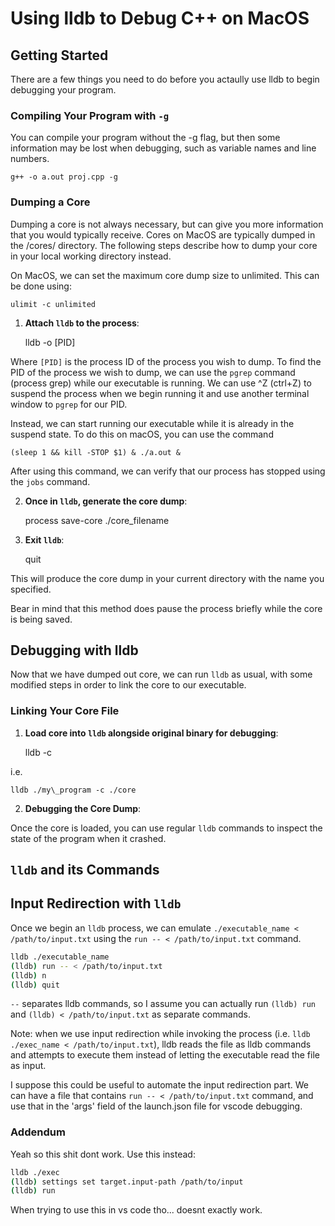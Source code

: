 # Using lldb to Debug C++ on MacOS

## Getting Started

There are a few things you need to do before you actaully use lldb to begin
debugging your program. 

### Compiling Your Program with `-g`

You can compile your program without the -g flag, but then some information may
be lost when debugging, such as variable names and line numbers.

    g++ -o a.out proj.cpp -g

### Dumping a Core

Dumping a core is not always necessary, but can give you more information that
you would typically receive. Cores on MacOS are typically dumped in the /cores/
directory. The following steps describe how to dump your core in your local
working directory instead.

On MacOS, we can set the maximum core dump size to unlimited. This can be done
using:

    ulimit -c unlimited

1. **Attach `lldb` to the process**:

    lldb -o [PID]

Where `[PID]` is the process ID of the process you wish to dump. To find the PID
of the process we wish to dump, we can use the `pgrep` command (process grep)
while our executable is running. We can use ^Z (ctrl+Z) to suspend the process
when we begin running it and use another terminal window to `pgrep` for our PID.

Instead, we can start running our executable while it is already in the suspend
state. To do this on macOS, you can use the command

    (sleep 1 && kill -STOP $1) & ./a.out &

After using this command, we can verify that our process has stopped using the
`jobs` command.

2. **Once in `lldb`, generate the core dump**:

    process save-core ./core_filename

3. **Exit `lldb`**:

    quit

This will produce the core dump in your current directory with the name you
specified. 

Bear in mind that this method does pause the process briefly while the core is
being saved.

## Debugging with lldb

Now that we have dumped out core, we can run `lldb` as usual, with some modified
steps in order to link the core to our executable.

### Linking Your Core File

1. **Load core into `lldb` alongside original binary for debugging**:

    lldb <path-to-binary> -c <path-to-core-dump>

i.e.
    
    lldb ./my\_program -c ./core

2. **Debugging the Core Dump**:

Once the core is loaded, you can use regular `lldb` commands to inspect the
state of the program when it crashed.

## `lldb` and its Commands

## Input Redirection with `lldb`

Once we begin an `lldb` process, we can emulate `./executable_name <
/path/to/input.txt` using the `run -- < /path/to/input.txt` command.

```bash
lldb ./executable_name
(lldb) run -- < /path/to/input.txt
(lldb) n
(lldb) quit
```

`--` separates lldb commands, so I assume you can actually run `(lldb) run` and
`(lldb) < /path/to/input.txt` as separate commands.

Note: when we use input redirection while invoking the process (i.e. `lldb
./exec_name < /path/to/input.txt`), lldb reads the file as lldb commands and 
attempts to execute them instead of letting the executable read the file as
input.  

I suppose this could be useful to automate the input redirection part. We can
have a file that contains `run -- < /path/to/input.txt` command, and use that 
in the 'args' field of the launch.json file for vscode debugging.

### Addendum

Yeah so this shit dont work. Use this instead:

```bash
lldb ./exec
(lldb) settings set target.input-path /path/to/input
(lldb) run
```

When trying to use this in vs code tho... doesnt exactly work.
